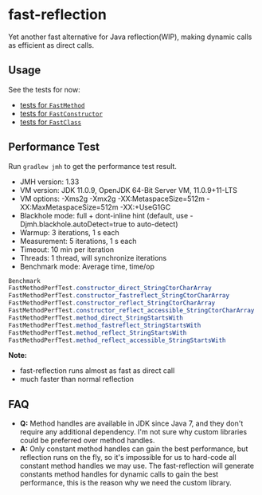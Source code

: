 # fast-reflection
Yet another fast alternative for Java reflection(WIP), making dynamic calls as efficient as direct calls.

## Usage
See the tests for now:
* [tests for `FastMethod`](https://github.com/danielsun1106/fast-reflection/blob/main/src/test/java/me/sunlan/fastreflection/FastMethodTest.java)
* [tests for `FastConstructor`](https://github.com/danielsun1106/fast-reflection/blob/main/src/test/java/me/sunlan/fastreflection/FastConstructorTest.java)
* [tests for `FastClass`](https://github.com/danielsun1106/fast-reflection/blob/main/src/test/java/me/sunlan/fastreflection/FastClassTest.java)

## Performance Test
Run `gradlew jmh` to get the performance test result.

* JMH version: 1.33
* VM version: JDK 11.0.9, OpenJDK 64-Bit Server VM, 11.0.9+11-LTS
* VM options: -Xms2g -Xmx2g -XX:MetaspaceSize=512m -XX:MaxMetaspaceSize=512m -XX:+UseG1GC
* Blackhole mode: full + dont-inline hint (default, use -Djmh.blackhole.autoDetect=true to auto-detect)
* Warmup: 3 iterations, 1 s each
* Measurement: 5 iterations, 1 s each
* Timeout: 10 min per iteration
* Threads: 1 thread, will synchronize iterations
* Benchmark mode: Average time, time/op

```java
Benchmark                                                              Mode  Cnt   Score   Error  Units
FastMethodPerfTest.constructor_direct_StringCtorCharArray              avgt   15  13.959 ± 0.194  ns/op
FastMethodPerfTest.constructor_fastreflect_StringCtorCharArray         avgt   15  13.766 ± 0.294  ns/op
FastMethodPerfTest.constructor_reflect_StringCtorCharArray             avgt   15  22.429 ± 0.599  ns/op
FastMethodPerfTest.constructor_reflect_accessible_StringCtorCharArray  avgt   15  18.724 ± 2.333  ns/op
FastMethodPerfTest.method_direct_StringStartsWith                      avgt   15   3.326 ± 0.262  ns/op
FastMethodPerfTest.method_fastreflect_StringStartsWith                 avgt   15   4.323 ± 0.300  ns/op
FastMethodPerfTest.method_reflect_StringStartsWith                     avgt   15  14.117 ± 0.626  ns/op
FastMethodPerfTest.method_reflect_accessible_StringStartsWith          avgt   15  11.371 ± 0.681  ns/op
```

**Note:**
* fast-reflection runs almost as fast as direct call
* much faster than normal reflection

## FAQ
* **Q:** Method handles are available in JDK since Java 7, and they don't require any additional dependency. I'm not sure why custom libraries could be preferred over method handles.
* **A:** Only constant method handles can gain the best performance, but reflection runs on the fly, so it's impossible for us to hard-code all constant method handles we may use. The fast-reflection will generate constants method handles for dynamic calls to gain the best performance, this is the reason why we need the custom library.

